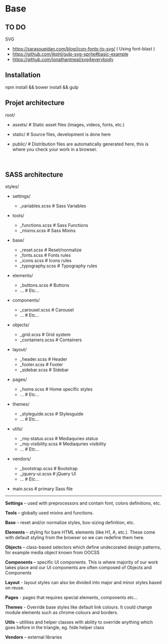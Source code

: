 # Base

## TO DO

SVG

- https://sarasoueidan.com/blog/icon-fonts-to-svg/ ( Using font-blast )
- https://github.com/jkphl/gulp-svg-sprite#basic-example
- https://github.com/jonathantneal/svg4everybody

## Installation 

npm install && bower install && gulp

## Projet architecture

root/ 

- assets/ # Static asset files (images, videos, fonts, etc.)

- static/ # Source files, development is done here

- public/ # Distribution files are automatically generated here, this is where you check your work in a browser.

  ​
## SASS architecture

styles/ 

- settings/ 

  -  _variables.scss   # Sass Variables 

- tools/ 

  -  _functions.scss   # Sass Functions 
  -  _mixins.scss      # Sass Mixins 

- base/ 

  -  _reset.scss       # Reset/normalize 
  -  _fonts.scss       # Fonts rules 
  -  _icons.scss       # Icons rules 
  -  _typography.scss  # Typography rules 

- elements/ 

  -  _buttons.scss     # Buttons 
  -  ...                  # Etc… 

- components/

  -  _carousel.scss    # Carousel 
  -  ...                  # Etc… 

- objects/ 

  -  _grid.scss        # Grid system 
  -  _containers.scss  # Containers

- 
  layout/ 

  -  _header.scss      # Header 
  -  _footer.scss      # Footer 
  -  _sidebar.scss     # Sidebar 

- 
  pages/ 

  -  _home.scss        # Home specific styles 
  -  ...                  # Etc… 

- 
  themes/ 

  -  _styleguide.scss  # Stylesguide 
  -  ...                  # Etc… 

- 
  utils/ 

  -  _mq-status.scss      # Mediaquries status 
  -  _mq-visibility.scss  # Mediaquries visibility 
  -  ...                     # Etc… 

- 
  vendors/ 

  -  _bootstrap.scss   # Bootstrap 
  -  _jquery-ui.scss   # jQuery UI 
  -  ...                  # Etc… 

- main.scss             # primary Sass file 

----------------------------------------------------------------------

**Settings** – used with preprocessors and contain font, colors definitions, etc.

**Tools** – globally used mixins and functions.

**Base** – reset and/or normalize styles, box-sizing definition, etc. 

**Elements** – styling for bare HTML elements (like H1, A, etc.). These come with default styling from the browser so we can redefine them here.

**Objects** – class-based selectors which define undecorated design patterns, for example media object known from OOCSS

**Components** – specific UI components. This is where majority of our work takes place and our UI components are often composed of Objects and Components

**Layout** - layout styles can also be divided into major and minor styles based on reuse. 

**Pages** - pages that requires special elements, components etc...

**Themes** - Override base styles like default link colours. It could change module elements such as chrome colours and borders. 

**Utils** – utilities and helper classes with ability to override anything which goes before in the triangle, eg. hide helper class

**Vendors** – external libraries

